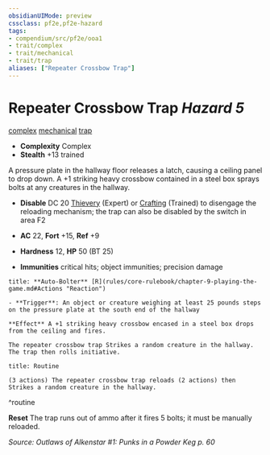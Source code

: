 ```yaml
---
obsidianUIMode: preview
cssclass: pf2e,pf2e-hazard
tags:
- compendium/src/pf2e/ooa1
- trait/complex
- trait/mechanical
- trait/trap
aliases: ["Repeater Crossbow Trap"]
---
```

# Repeater Crossbow Trap *Hazard 5*  
[complex](complex.md "Complex Hazard Trait")  [mechanical](mechanical.md "Mechanical Hazard Trait")  [trap](trap.md "Trap Hazard Trait")  

- **Complexity** Complex
- **Stealth** +13 trained  

A pressure plate in the hallway floor releases a latch, causing a ceiling panel to drop down. A +1 striking heavy crossbow contained in a steel box sprays bolts at any creatures in the hallway.

- **Disable** DC 20 [Thievery](skills.md#Thievery) (Expert) or [Crafting](skills.md#Crafting) (Trained) to disengage the reloading mechanism; the trap can also be disabled by the switch in area F2  

- **AC** 22, **Fort** +15, **Ref** +9
- **Hardness** 12, **HP** 50 (BT 25)
- **Immunities** critical hits; object immunities; precision damage

```ad-embed-ability
title: **Auto-Bolter** [R](rules/core-rulebook/chapter-9-playing-the-game.md#Actions "Reaction")

- **Trigger**: An object or creature weighing at least 25 pounds steps on the pressure plate at the south end of the hallway

**Effect** A +1 striking heavy crossbow encased in a steel box drops from the ceiling and fires.

The repeater crossbow trap Strikes a random creature in the hallway. The trap then rolls initiative.
```

```ad-pf2-summary
title: Routine

(3 actions) The repeater crossbow trap reloads (2 actions) then Strikes a random creature in the hallway.
```
^routine

**Reset** The trap runs out of ammo after it fires 5 bolts; it must be manually reloaded.  

*Source: Outlaws of Alkenstar #1: Punks in a Powder Keg p. 60*